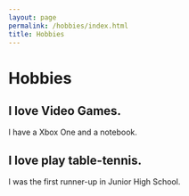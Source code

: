 ```yaml
---
layout: page
permalink: /hobbies/index.html
title: Hobbies
---
```


# Hobbies

## I love Video Games.
I have a Xbox One and a notebook.

## I love play table-tennis.
I was the first runner-up in Junior High School.



